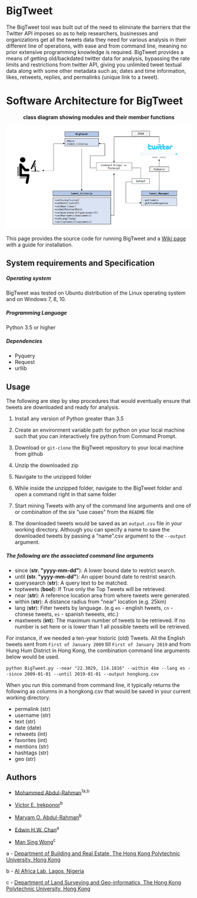 # BigTweet

The BigTweet tool was built out of the need to eliminate the barriers that the Twitter API imposes so as to help researchers, businesses and organizations get all the tweets data they need for various analysis in their different line of operations, with ease and from command line, meaning no prior extensive programming knowledge is required. 
BigTweet provides a means of getting old/backdated twitter data for analysis, bypassing the rate limits and restrictions from twitter API, giving you unlimited tweet textual data along with some other metadata such as; dates and time information, likes, retweets, replies, and permalinks (unique link to a tweet).



# Software Architecture for BigTweet 
**<p align="center"> class diagram showing modules and their member functions </p>**

![BigTweet Class Diagram](https://github.com/marquisvictor/BigTweet/blob/master/BigTweet/final%20class%20diagram.png)
              


This page provides the source code for running BigTweet and a [Wiki page](https://github.com/marquisvictor/BigTweet/wiki/BigTweet-Software-Wiki-page) with a guide for installation.


## System requirements and Specification

##### Operating system
BigTweet was tested on Ubuntu distribution of the Linux operating system and on Windows 7, 8, 10.

##### Programming Language
Python 3.5 or higher

##### Dependencies
- Pyquery
- Request
- urllib 


## Usage

The following are step by step procedures that would eventually ensure that tweets are downloaded and ready for analysis. 

1. Install any version of Python greater than 3.5

2. Create an environment variable path for python on your local machine such that you can interactively fire python from Command Prompt.
3. Download or `git-clone` the BigTweet repository to your local machine from github
4. Unzip the downloaded zip 
5. Navigate to the unzipped folder
6. While inside the unzipped folder, navigate to the BigTweet folder and open a command right in that same folder
7. Start mining Tweets with any of the command line arguments and one of or combination of the six “use cases” from the `README` file
8. The downloaded tweets would be saved as an `output.csv` file in your working directory. Although you can specify a name to save the downloaded tweets by passing a “name”.csv argument to the `--output` argument.


##### The following are the associated command line arguments

  - since (**str. "yyyy-mm-dd"**): A lower bound date to restrict search.
  - until **(str. "yyyy-mm-dd"**): An upper bound date to restrist search.
  - querysearch (**str**): A query text to be matched.
  - toptweets (**bool**): If True only the Top Tweets will be retrieved.
  - near (**str**): A reference location area from where tweets were generated.
  - within (**str**): A distance radius from "near" location (e.g. 25km)
  - lang (**str**): Filter tweets by language. (e.g `en` - english tweets,  `cn` - chinese tweets, `es` - spanish tweeets, etc.) 
  - maxtweets (**int**): The maximum number of tweets to be retrieved. If no number is set here or is lower than 1 all possible tweets will be retrieved.


For instance, if we needed a ten-year historic (old) Tweets. All the English tweets sent from `First of January 2009` till `First of January 2019` and from Hung Hum District in Hong Kong, the combination command line arguments below would be used. 

```
python BigTweet.py --near "22.3029, 114.1816" --within 4km --lang es --since 2009-01-01 --until 2019-01-01 --output hongkong.csv
```


When you run this command from command line, it typically returns the following as columns in a hongkong.csv that would be saved in your current working directory. 
  - permalink (str)
  - username (str)
  - text (str)
  - date (date)
  - retweets (int)
  - favorites (int)
  - mentions (str)
  - hashtags (str)
  - geo (str)



## Authors 
* [Mohammed Abdul-Rahman](https://www.linkedin.com/in/mohammed-abdul-rahman-73741869/)<sup>1a,b</sup>

* [Victor E. Irekponor](https://www.linkedin.com/in/veirekponor/)<sup>b</sup>

* [Maryam O. Abdul-Rahman](https://www.linkedin.com/in/maryam-abdul-rahman-74aab658/)<sup>b</sup>

* [Edwin H.W. Chan](https://scholar.google.com/citations?user=QHGVaJsAAAAJ&hl=en)<sup>a</sup>

* [Man Sing Wong](https://scholar.google.com.hk/citations?user=poqz28gAAAAJ&hl=en)<sup>c</sup>

a - [Department of Building and Real Estate, The Hong Kong Polytechnic University, Hong Kong](http://www.bre.polyu.edu.hk/)

b - [AI Africa Lab, Lagos, Nigeria](https://twitter.com/aiafricalab)

c - [Department of Land Surveying and Geo-informatics, The Hong Kong Polytechnic University, Hong Kong](http://www.lsgi.polyu.edu.hk/home/index.asp)
